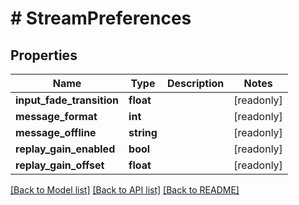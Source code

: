 # # StreamPreferences

## Properties

Name | Type | Description | Notes
------------ | ------------- | ------------- | -------------
**input_fade_transition** | **float** |  | [readonly]
**message_format** | **int** |  | [readonly]
**message_offline** | **string** |  | [readonly]
**replay_gain_enabled** | **bool** |  | [readonly]
**replay_gain_offset** | **float** |  | [readonly]

[[Back to Model list]](../../README.md#models) [[Back to API list]](../../README.md#endpoints) [[Back to README]](../../README.md)
